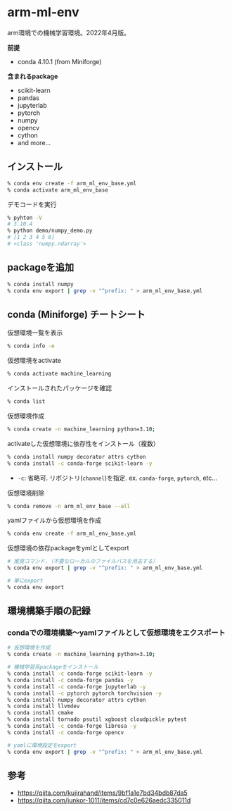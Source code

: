 # arm-ml-env
arm環境での機械学習環境。2022年4月版。  

**前提**
- conda 4.10.1 (from Miniforge)

**含まれるpackage**
- scikit-learn
- pandas
- jupyterlab
- pytorch
- numpy
- opencv
- cython
- and more...

## インストール

```zsh
% conda env create -f arm_ml_env_base.yml
% conda activate arm_ml_env_base
```

デモコードを実行

```zsh
% pyhton -V
# 3.10.4
% python demo/numpy_demo.py
# [1 2 3 4 5 6]
# <class 'numpy.ndarray'>
```

## packageを追加

```zsh
% conda install numpy
% conda env export | grep -v "^prefix: " > arm_ml_env_base.yml
```

## conda (Miniforge) チートシート

仮想環境一覧を表示

```zsh
% conda info -e  
```

仮想環境をactivate

```zsh
% conda activate machine_learning
```

インストールされたパッケージを確認

```zsh
% conda list
```

仮想環境作成

```zsh
% conda create -n machine_learning python=3.10;
```

activateした仮想環境に依存性をインストール（複数）

```zsh
% conda install numpy decorator attrs cython
% conda install -c conda-forge scikit-learn -y
```

- `-c`: 省略可. リポジトリ(`channel`)を指定. ex. `conda-forge`, `pytorch`, etc...

仮想環境削除

```zsh
% conda remove -n arm_ml_env_base --all
```

yamlファイルから仮想環境を作成

```zsh
% conda env create -f arm_ml_env_base.yml
```

仮想環境の依存packageをymlとしてexport

```zsh
# 推奨コマンド.（不要なローカルのファイルパスを消去する）
% conda env export | grep -v "^prefix: " > arm_ml_env_base.yml

# 単にexport
% conda env export
```

## 環境構築手順の記録

### condaでの環境構築〜yamlファイルとして仮想環境をエクスポート

```zsh
# 仮想環境を作成
% conda create -n machine_learning python=3.10;

# 機械学習系packageをインストール
% conda install -c conda-forge scikit-learn -y
% conda install -c conda-forge pandas -y
% conda install -c conda-forge jupyterlab -y
% conda install -c pytorch pytorch torchvision -y
% conda install numpy decorator attrs cython
% conda install llvmdev
% conda install cmake
% conda install tornado psutil xgboost cloudpickle pytest
% conda install -c conda-forge librosa -y
% conda install -c conda-forge opencv

# yamlに環境設定をexport
% conda env export | grep -v "^prefix: " > arm_ml_env_base.yml
```

## 参考
- https://qiita.com/kujirahand/items/9bf1a1e7bd34bdb87da5
- https://qiita.com/junkor-1011/items/cd7c0e626aedc335011d
